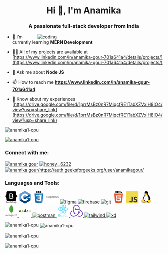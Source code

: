 <h1 align="center">Hi 👋, I'm Anamika</h1>
<h3 align="center">A passionate full-stack developer from India</h3>

<img align="right" alt="coding" width="400" src="https://media.giphy.com/media/L1R1tvI9svkIWwpVYr/giphy.gif">

- 🌱 I’m currently learning **MERN Development**

- 👨‍💻 All of my projects are available at [https://www.linkedin.com/in/anamika-gour-701a641a4/details/projects/](https://www.linkedin.com/in/anamika-gour-701a641a4/details/projects/)

- 💬 Ask me about **Node JS**

- 📫 How to reach me **https://www.linkedin.com/in/anamika-gour-701a641a4**

- 📄 Know about my experiences [https://drive.google.com/file/d/1prrMsBz0nR7MiqcfRE1TabXZVxIH8IO4/view?usp=share_link](https://drive.google.com/file/d/1prrMsBz0nR7MiqcfRE1TabXZVxIH8IO4/view?usp=share_link)

<p align="left"> <img src="https://komarev.com/ghpvc/?username=anamika1-cpu&label=Profile%20views&color=0e75b6&style=flat" alt="anamika1-cpu" /> </p>

<p align="left"> <a href="https://github.com/ryo-ma/github-profile-trophy"><img src="https://github-profile-trophy.vercel.app/?username=anamika1-cpu" alt="anamika1-cpu" /></a> </p>


<h3 align="left">Connect with me:</h3>
<p align="left">
<a href="https://linkedin.com/in/anamika gour" target="blank"><img align="center" src="https://raw.githubusercontent.com/rahuldkjain/github-profile-readme-generator/master/src/images/icons/Social/linked-in-alt.svg" alt="anamika gour" height="30" width="40" /></a>
<a href="https://instagram.com/honey__6232" target="blank"><img align="center" src="https://raw.githubusercontent.com/rahuldkjain/github-profile-readme-generator/master/src/images/icons/Social/instagram.svg" alt="honey__6232" height="30" width="40" /></a>
<a href="https://auth.geeksforgeeks.org/user/anamika gour/https://auth.geeksforgeeks.org/user/anamikagour/" target="blank"><img align="center" src="https://raw.githubusercontent.com/rahuldkjain/github-profile-readme-generator/master/src/images/icons/Social/geeks-for-geeks.svg" alt="anamika gour/https://auth.geeksforgeeks.org/user/anamikagour/" height="30" width="40" /></a>
</p>

<h3 align="left">Languages and Tools:</h3>
<p align="left"> <a href="https://getbootstrap.com" target="_blank" rel="noreferrer"> <img src="https://raw.githubusercontent.com/devicons/devicon/master/icons/bootstrap/bootstrap-plain-wordmark.svg" alt="bootstrap" width="40" height="40"/> </a> <a href="https://www.w3schools.com/cpp/" target="_blank" rel="noreferrer"> <img src="https://raw.githubusercontent.com/devicons/devicon/master/icons/cplusplus/cplusplus-original.svg" alt="cplusplus" width="40" height="40"/> </a> <a href="https://www.w3schools.com/css/" target="_blank" rel="noreferrer"> <img src="https://raw.githubusercontent.com/devicons/devicon/master/icons/css3/css3-original-wordmark.svg" alt="css3" width="40" height="40"/> </a> <a href="https://expressjs.com" target="_blank" rel="noreferrer"> <img src="https://raw.githubusercontent.com/devicons/devicon/master/icons/express/express-original-wordmark.svg" alt="express" width="40" height="40"/> </a> <a href="https://www.figma.com/" target="_blank" rel="noreferrer"> <img src="https://www.vectorlogo.zone/logos/figma/figma-icon.svg" alt="figma" width="40" height="40"/> </a> <a href="https://firebase.google.com/" target="_blank" rel="noreferrer"> <img src="https://www.vectorlogo.zone/logos/firebase/firebase-icon.svg" alt="firebase" width="40" height="40"/> </a> <a href="https://git-scm.com/" target="_blank" rel="noreferrer"> <img src="https://www.vectorlogo.zone/logos/git-scm/git-scm-icon.svg" alt="git" width="40" height="40"/> </a> <a href="https://www.w3.org/html/" target="_blank" rel="noreferrer"> <img src="https://raw.githubusercontent.com/devicons/devicon/master/icons/html5/html5-original-wordmark.svg" alt="html5" width="40" height="40"/> </a> <a href="https://developer.mozilla.org/en-US/docs/Web/JavaScript" target="_blank" rel="noreferrer"> <img src="https://raw.githubusercontent.com/devicons/devicon/master/icons/javascript/javascript-original.svg" alt="javascript" width="40" height="40"/> </a> <a href="https://www.linux.org/" target="_blank" rel="noreferrer"> <img src="https://raw.githubusercontent.com/devicons/devicon/master/icons/linux/linux-original.svg" alt="linux" width="40" height="40"/> </a> <a href="https://www.mongodb.com/" target="_blank" rel="noreferrer"> <img src="https://raw.githubusercontent.com/devicons/devicon/master/icons/mongodb/mongodb-original-wordmark.svg" alt="mongodb" width="40" height="40"/> </a> <a href="https://nodejs.org" target="_blank" rel="noreferrer"> <img src="https://raw.githubusercontent.com/devicons/devicon/master/icons/nodejs/nodejs-original-wordmark.svg" alt="nodejs" width="40" height="40"/> </a> <a href="https://postman.com" target="_blank" rel="noreferrer"> <img src="https://www.vectorlogo.zone/logos/getpostman/getpostman-icon.svg" alt="postman" width="40" height="40"/> </a> <a href="https://reactjs.org/" target="_blank" rel="noreferrer"> <img src="https://raw.githubusercontent.com/devicons/devicon/master/icons/react/react-original-wordmark.svg" alt="react" width="40" height="40"/> </a> <a href="https://redux.js.org" target="_blank" rel="noreferrer"> <img src="https://raw.githubusercontent.com/devicons/devicon/master/icons/redux/redux-original.svg" alt="redux" width="40" height="40"/> </a> <a href="https://tailwindcss.com/" target="_blank" rel="noreferrer"> <img src="https://www.vectorlogo.zone/logos/tailwindcss/tailwindcss-icon.svg" alt="tailwind" width="40" height="40"/> </a> <a href="https://www.adobe.com/products/xd.html" target="_blank" rel="noreferrer"> <img src="https://cdn.worldvectorlogo.com/logos/adobe-xd.svg" alt="xd" width="40" height="40"/> </a> </p>

<p><img align="left" src="https://github-readme-stats.vercel.app/api/top-langs?username=anamika1-cpu&show_icons=true&locale=en&layout=compact" alt="anamika1-cpu" /></p>

<p>&nbsp;<img align="center" src="https://github-readme-stats.vercel.app/api?username=anamika1-cpu&show_icons=true&locale=en" alt="anamika1-cpu" /></p>

<p><img align="center" src="https://github-readme-streak-stats.herokuapp.com/?user=anamika1-cpu&" alt="anamika1-cpu" /></p>
<p><img align="center" src="https://holopin.io/@anamika1cpu" alt="anamika1-cpu" /></p>

